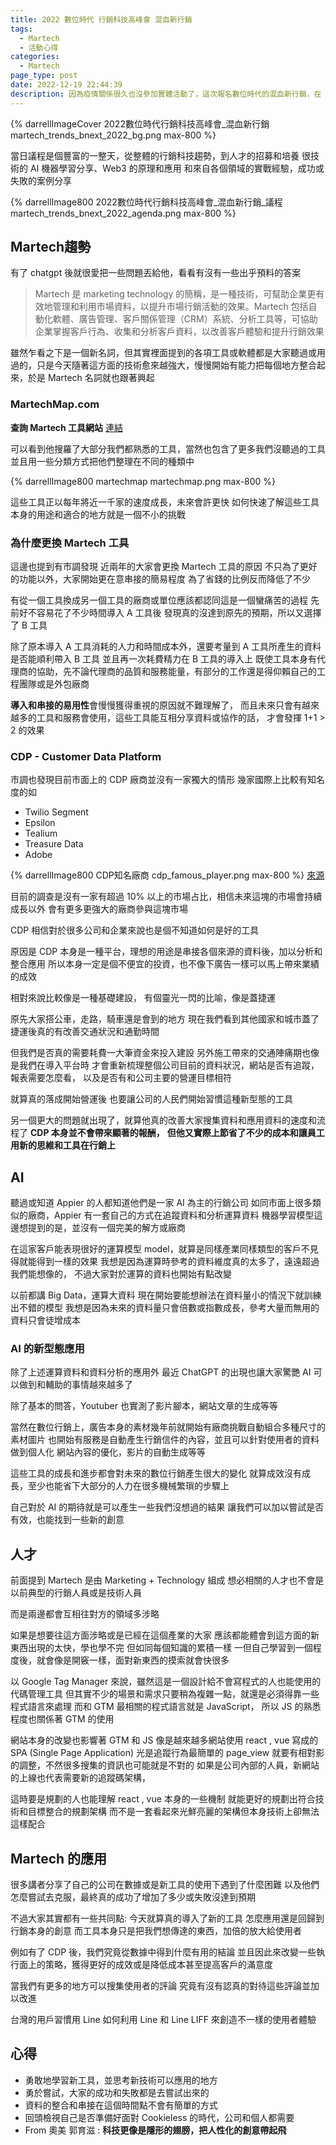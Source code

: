 ```yaml
---
title: 2022 數位時代 行銷科技高峰會 混血新行銷 
tags:
  - Martech
  - 活動心得
categories:
  - Martech
page_type: post
date: 2022-12-19 22:44:39
description: 因為疫情關係很久也沒參加實體活動了，這次報名數位時代的混血新行銷，在 Scott Brinker 跟其他講者的演講中可以聽到很多業界的現況和大家怎麼遇到問題和嘗試解決問題，行銷科技 Martech 又是如何慢慢的影響整個全球的行銷方式
---
```


{% darrellImageCover 2022數位時代行銷科技高峰會_混血新行銷 martech_trends_bnext_2022_bg.png max-800 %}

當日議程是個豐富的一整天，從整體的行銷科技趨勢，到人才的招募和培養
很技術的 AI 機器學習分享、Web3 的原理和應用
和來自各個領域的實戰經驗，成功或失敗的案例分享

{% darrellImage800 2022數位時代行銷科技高峰會_混血新行銷_議程 martech_trends_bnext_2022_agenda.png max-800 %}

## Martech趨勢

有了 chatgpt 後就很愛把一些問題丟給他，看看有沒有一些出乎預料的答案

> Martech 是 marketing technology 的簡稱，是一種技術，可幫助企業更有效地管理和利用市場資料，以提升市場行銷活動的效果。Martech 包括自動化軟體、廣告管理、客戶關係管理（CRM）系統、分析工具等，可協助企業掌握客戶行為、收集和分析客戶資料，以改善客戶體驗和提升行銷效果

雖然乍看之下是一個新名詞，但其實裡面提到的各項工具或軟體都是大家聽過或用過的，只是今天隨著這方面的技術愈來越強大，慢慢開始有能力把每個地方整合起來，於是 Martech 名詞就也跟著興起

### MartechMap.com

**查詢 Martech 工具網站**
[連結](https://martechmap.com/)

可以看到他搜羅了大部分我們都熟悉的工具，當然也包含了更多我們沒聽過的工具
並且用一些分類方式把他們整理在不同的種類中

{% darrellImage800 martechmap martechmap.png max-800 %}

這些工具正以每年將近一千家的速度成長，未來會許更快
如何快速了解這些工具本身的用途和適合的地方就是一個不小的挑戰

### 為什麼更換 Martech 工具

這邊也提到有市調發現
近兩年的大家會更換 Martech 工具的原因
不只為了更好的功能以外，大家開始更在意串接的簡易程度
為了省錢的比例反而降低了不少

有從一個工具換成另一個工具的廠商或單位應該都認同這是一個蠻痛苦的過程
先前好不容易花了不少時間導入 A 工具後
發現真的沒達到原先的預期，所以又選擇了 B 工具

除了原本導入 A 工具消耗的人力和時間成本外，還要考量到 A 工具所產生的資料是否能順利帶入 B 工具
並且再一次耗費精力在 B 工具的導入上
既使工具本身有代理商的協助，先不論代理商的品質和服務能量，有部分的工作還是得仰賴自己的工程團隊或是外包廠商

**導入和串接的易用性**會慢慢獲得重視的原因就不難理解了，
而且未來只會有越來越多的工具和服務會使用，這些工具能互相分享資料或協作的話，
才會發揮 1+1 > 2 的效果

### CDP - Customer Data Platform

市調也發現目前市面上的 CDP 廠商並沒有一家獨大的情形
幾家國際上比較有知名度的如
  - Twilio Segment
  - Epsilon
  - Tealium
  - Treasure Data
  - Adobe 

{% darrellImage800 CDP知名廠商 cdp_famous_player.png max-800 %}
[來源](https://www.mordorintelligence.com/industry-reports/customer-data-platform-market)

目前的調查是沒有一家有超過 10% 以上的市場占比，相信未來這塊的市場會持續成長以外
會有更多更強大的廠商參與這塊市場

CDP 相信對於很多公司和企業來說也是個不知道如何是好的工具

原因是 CDP 本身是一種平台，理想的用途是串接各個來源的資料後，加以分析和整合應用
所以本身一定是個不便宜的投資，也不像下廣告一樣可以馬上帶來業績的成效

相對來說比較像是一種基礎建設，
有個靈光一閃的比喻，像是蓋捷運

原先大家搭公車，走路，騎車還是會到的地方
現在我們看到其他國家和城市蓋了捷運後真的有改善交通狀況和通勤時間

但我們是否真的需要耗費一大筆資金來投入建設
另外施工帶來的交通陣痛期也像是我們在導入平台時
才會重新梳理整個公司目前的資料狀況，網站是否有追蹤，報表需要怎麼看，
以及是否有和公司主要的營運目標相符

就算真的落成開始營運後
也要讓公司的人民們開始習慣這種新型態的工具

另一個更大的問題就出現了，就算他真的改善大家搜集資料和應用資料的速度和流程了
**CDP 本身並不會帶來顯著的報酬，**
**但他又實際上節省了不少的成本和讓員工用新的思維和工具在行銷上**

## AI

聽過或知道 Appier 的人都知道他們是一家 AI 為主的行銷公司
如同市面上很多類似的廠商，Appier 有一套自己的方式在追蹤資料和分析運算資料
機器學習模型這邊想提到的是，並沒有一個完美的解方或廠商

在這家客戶能表現很好的運算模型 model，就算是同樣產業同樣類型的客戶不見得就能得到一樣的效果
我想是因為運算時參考的資料維度真的太多了，遠遠超過我們能想像的，
不過大家對於運算的資料也開始有點改變

以前都講 Big Data，運算大資料
現在開始要能想辦法在資料量小的情況下就訓練出不錯的模型
我想是因為未來的資料量只會倍數或指數成長，參考大量而無用的資料只會徒增成本

### AI 的新型態應用

除了上述運算資料和資料分析的應用外
最近 ChatGPT 的出現也讓大家驚艷 AI 可以做到和輔助的事情越來越多了

除了基本的問答，Youtuber 也實測了影片腳本，網站文章的生成等等

當然在數位行銷上，廣告本身的素材幾年前就開始有廠商挑戰自動組合多種尺寸的素材圖片
也開始有服務是自動產生行銷信件的內容，並且可以針對使用者的資料做到個人化
網站內容的優化，影片的自動生成等等

這些工具的成長和進步都會對未來的數位行銷產生很大的變化
就算成效沒有成長，至少也能省下大部分的人力在很多機械繁瑣的步驟上

自己對於 AI 的期待就是可以產生一些我們沒想過的結果
讓我們可以加以嘗試是否有效，也能找到一些新的創意

## 人才

前面提到 Martech 是由 Marketing + Technology 組成
想必相關的人才也不會是以前典型的行銷人員或是技術人員

而是兩邊都會互相往對方的領域多涉略

如果是想要往這方面涉略或是已經在這個產業的大家
應該都能體會到這方面的新東西出現的太快，學也學不完
但如同每個知識的累積一樣
一但自己學習到一個程度後，就會像是開竅一樣，面對新東西的摸索就會快很多

以 Google Tag Manager 來說，雖然這是一個設計給不會寫程式的人也能使用的代碼管理工具
但其實不少的場景和需求只要稍為複雜一點，就還是必須得靠一些程式語言來處理
而和 GTM 最相關的程式語言就是 JavaScript，
所以 JS 的熟悉程度也關係著 GTM 的使用

網站本身的改變也影響著 GTM 和 JS
像是越來越多網站使用 react , vue 寫成的 SPA (Single Page Application)
光是追蹤行為最簡單的 page_view 就要有相對影的調整，不然很多搜集的資訊也可能就是不對的
如果是公司內部的人員，新網站的上線也代表需要新的追蹤碼架構，

這時要是規劃的人也能理解 react , vue 本身的一些機制
就能更好的規劃出符合技術和目標整合的規劃架構
而不是一套看起來光鮮亮麗的架構但本身技術上卻無法這樣配合

## Martech 的應用

很多講者分享了自己的公司在數據或是新工具的使用下遇到了什麼困難
以及他們怎麼嘗試去克服，最終真的成功了增加了多少或失敗沒達到預期

不過大家其實都有一些共同點:
今天就算真的導入了新的工具
怎麼應用還是回歸到行銷本身的創意
而工具本身只是把我們想傳達的東西，加倍的放大給使用者

例如有了 CDP 後，我們究竟從數據中得到什麼有用的結論
並且因此來改變一些執行面上的策略，獲得更好的成效或是降低成本甚至提高客戶的滿意度

當我們有更多的地方可以搜集使用者的評論
究竟有沒有認真的對待這些評論並加以改進

台灣的用戶習慣用 Line
如何利用 Line 和 Line LIFF 來創造不一樣的使用者體驗

## 心得

- 勇敢地學習新工具，並思考新技術可以應用的地方
- 勇於嘗試，大家的成功和失敗都是去嘗試出來的
- 資料的整合和串接在這個時間點不會有簡單的方式
- 回頭檢視自己是否準備好面對 Cookieless 的時代，公司和個人都需要
- From 奧美 郭育滋 : **科技更像是隱形的翅膀，把人性化的創意帶起飛**


